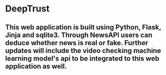 # DeepTrust
## This web application is built using Python, Flask, Jinja and sqlite3. Through NewsAPI users can deduce whether news is real or fake. Further updates will include the video checking machine learning model's api to be integrated to this web application as well. 

